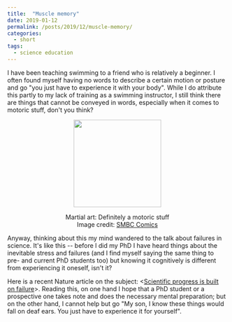 ```yaml
---
title:  "Muscle memory"
date: 2019-01-12
permalink: /posts/2019/12/muscle-memory/
categories: 
  - short
tags:
  - science education
---
```


I have been teaching swimming to a friend who is relatively a beginner. I often found myself having no words to describe a certain motion or posture and go "you just have to experience it with your body". While I do attribute this partly to my lack of training as a swimming instructor, I still think there are things that cannot be conveyed in words, especially when it comes to motoric stuff, don't you think?
  
<p align="center">
<img src="https://www.smbc-comics.com/comics/1546358139-20190101.png" height="200px"/>
</p>
<p align="center">
Martial art: Definitely a motoric stuff<br>
Image credit: <a href="https://www.smbc-comics.com/comic/conscious">SMBC Comics</a>
</p>
  
Anyway, thinking about this my mind wandered to the talk about failures in science. It's like this -- before I did my PhD I have heard things about the inevitable stress and failures (and I find myself saying the same thing to pre- and current PhD students too) but knowing it cognitively is different from experiencing it oneself, isn't it?
  
Here is a recent Nature article on the subject: <[Scientific progress is built on failure](https://www.nature.com/articles/d41586-019-00107-y)>. Reading this, on one hand I hope that a PhD student or a prospective one takes note and does the necessary mental preparation; but on the other hand, I cannot help but go "My son, I know these things would fall on deaf ears. You just have to experience it for yourself". 
